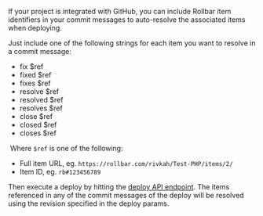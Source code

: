 If your project is integrated with GitHub, you can include Rollbar item
identifiers in your commit messages to auto-resolve the associated items
when deploying.

Just include one of the following strings for each item you want to
resolve in a commit message:

-   fix \$ref
-   fixed \$ref
-   fixes \$ref
-   resolve \$ref
-   resolved \$ref
-   resolves \$ref
-   close \$ref
-   closed \$ref
-   closes \$ref

 Where `$ref` is one of the following:

-   Full item URL, eg. `https://rollbar.com/rivkah/Test-PHP/items/2/`
-   Item ID, eg. `rb#123456789`

Then execute a deploy by hitting the [deploy API endpoint](https://rollbar.com/docs/deploys/bash/).
The items referenced in any of the commit messages of the deploy will be resolved using the
revision specified in the deploy params.
